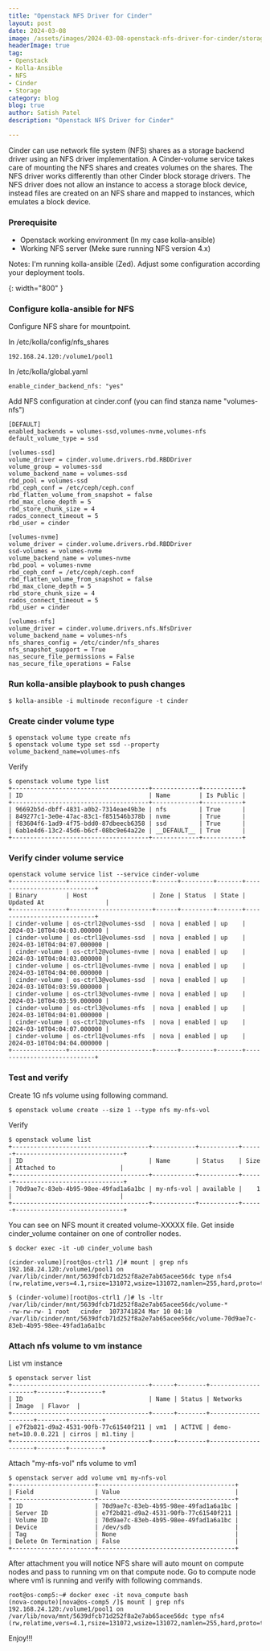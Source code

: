 ```yaml
---
title: "Openstack NFS Driver for Cinder"
layout: post
date: 2024-03-08
image: /assets/images/2024-03-08-openstack-nfs-driver-for-cinder/storage-nfs.png
headerImage: true
tag:
- Openstack
- Kolla-Ansible
- NFS
- Cinder
- Storage
category: blog
blog: true
author: Satish Patel
description: "Openstack NFS Driver for Cinder"

---
```


Cinder can use network file system (NFS) shares as a storage backend driver using an NFS driver implementation. A Cinder-volume service takes care of mounting the NFS shares and creates volumes on the shares. The NFS driver works differently than other Cinder block storage drivers. The NFS driver does not allow an instance to access a storage block device, instead files are created on an NFS share and mapped to instances, which emulates a block device.

### Prerequisite  

* Openstack working environment (In my case kolla-ansible) 
* Working NFS server (Meke sure running NFS version 4.x)

Notes: I'm running kolla-ansible (Zed). Adjust some configuration according your deployment tools. 

![<img>](/assets/images/2024-03-08-openstack-nfs-driver-for-cinder/cinder-nfs.png){: width="800" }

### Configure kolla-ansible for NFS

Configure NFS share for mountpoint. 

In /etc/kolla/config/nfs_shares

```
192.168.24.120:/volume1/pool1
```

In /etc/kolla/global.yaml 

```
enable_cinder_backend_nfs: "yes"
```

Add NFS configuration at cinder.conf (you can find stanza name "volumes-nfs")

```
[DEFAULT]
enabled_backends = volumes-ssd,volumes-nvme,volumes-nfs
default_volume_type = ssd

[volumes-ssd]
volume_driver = cinder.volume.drivers.rbd.RBDDriver
volume_group = volumes-ssd
volume_backend_name = volumes-ssd
rbd_pool = volumes-ssd
rbd_ceph_conf = /etc/ceph/ceph.conf
rbd_flatten_volume_from_snapshot = false
rbd_max_clone_depth = 5
rbd_store_chunk_size = 4
rados_connect_timeout = 5
rbd_user = cinder

[volumes-nvme]
volume_driver = cinder.volume.drivers.rbd.RBDDriver
ssd-volumes = volumes-nvme
volume_backend_name = volumes-nvme
rbd_pool = volumes-nvme
rbd_ceph_conf = /etc/ceph/ceph.conf
rbd_flatten_volume_from_snapshot = false
rbd_max_clone_depth = 5
rbd_store_chunk_size = 4
rados_connect_timeout = 5
rbd_user = cinder

[volumes-nfs]
volume_driver = cinder.volume.drivers.nfs.NfsDriver
volume_backend_name = volumes-nfs
nfs_shares_config = /etc/cinder/nfs_shares
nfs_snapshot_support = True
nas_secure_file_permissions = False
nas_secure_file_operations = False
```

### Run kolla-ansible playbook to push changes

```
$ kolla-ansible -i multinode reconfigure -t cinder
```

### Create cinder volume type

```
$ openstack volume type create nfs
$ openstack volume type set ssd --property volume_backend_name=volumes-nfs
```

Verify 

```
$ openstack volume type list
+--------------------------------------+-------------+-----------+
| ID                                   | Name        | Is Public |
+--------------------------------------+-------------+-----------+
| 96692b5d-dbff-4831-a0b2-7314eae49b3e | nfs         | True      |
| 849277c1-3e0e-47ac-83c1-f851546b378b | nvme        | True      |
| f83604f6-1ad9-4f75-bdd0-87dbeecb6358 | ssd         | True      |
| 6ab1e4d6-13c2-45d6-b6cf-08bc9e64a22e | __DEFAULT__ | True      |
+--------------------------------------+-------------+-----------+
```

### Verify cinder volume service

```
openstack volume service list --service cinder-volume
+---------------+-----------------------+------+---------+-------+----------------------------+
| Binary        | Host                  | Zone | Status  | State | Updated At                 |
+---------------+-----------------------+------+---------+-------+----------------------------+
| cinder-volume | os-ctrl2@volumes-ssd  | nova | enabled | up    | 2024-03-10T04:04:03.000000 |
| cinder-volume | os-ctrl1@volumes-ssd  | nova | enabled | up    | 2024-03-10T04:04:07.000000 |
| cinder-volume | os-ctrl2@volumes-nvme | nova | enabled | up    | 2024-03-10T04:04:03.000000 |
| cinder-volume | os-ctrl1@volumes-nvme | nova | enabled | up    | 2024-03-10T04:04:00.000000 |
| cinder-volume | os-ctrl3@volumes-ssd  | nova | enabled | up    | 2024-03-10T04:03:59.000000 |
| cinder-volume | os-ctrl3@volumes-nvme | nova | enabled | up    | 2024-03-10T04:03:59.000000 |
| cinder-volume | os-ctrl3@volumes-nfs  | nova | enabled | up    | 2024-03-10T04:04:01.000000 |
| cinder-volume | os-ctrl2@volumes-nfs  | nova | enabled | up    | 2024-03-10T04:04:07.000000 |
| cinder-volume | os-ctrl1@volumes-nfs  | nova | enabled | up    | 2024-03-10T04:04:04.000000 |
+---------------+-----------------------+------+---------+-------+----------------------------+
```

### Test and verify 

Create 1G nfs volume using following command.

```
$ openstack volume create --size 1 --type nfs my-nfs-vol
```

Verify 

```
$ openstack volume list
+--------------------------------------+------------+-----------+------+------------------------------+
| ID                                   | Name       | Status    | Size | Attached to                  |
+--------------------------------------+------------+-----------+------+------------------------------+
| 70d9ae7c-83eb-4b95-98ee-49fad1a6a1bc | my-nfs-vol | available |    1 |                              |
+--------------------------------------+------------+-----------+------+------------------------------+
```

You can see on NFS mount it created volume-XXXXX file. Get inside cinder_volume container on one of controller nodes.

```
$ docker exec -it -u0 cinder_volume bash

(cinder-volume)[root@os-ctrl1 /]# mount | grep nfs
192.168.24.120:/volume1/pool1 on /var/lib/cinder/mnt/5639dfcb71d252f8a2e7ab65acee56dc type nfs4 (rw,relatime,vers=4.1,rsize=131072,wsize=131072,namlen=255,hard,proto=tcp,timeo=600,retrans=2,sec=sys,clientaddr=192.168.24.110,local_lock=none,addr=192.168.24.120)

$ (cinder-volume)[root@os-ctrl1 /]# ls -ltr /var/lib/cinder/mnt/5639dfcb71d252f8a2e7ab65acee56dc/volume-*
-rw-rw-rw- 1 root   cinder  1073741824 Mar 10 04:10 /var/lib/cinder/mnt/5639dfcb71d252f8a2e7ab65acee56dc/volume-70d9ae7c-83eb-4b95-98ee-49fad1a6a1bc
```

### Attach nfs volume to vm instance

List vm instance 

```
$ openstack server list
+--------------------------------------+------+--------+---------------------+--------+---------+
| ID                                   | Name | Status | Networks            | Image  | Flavor  |
+--------------------------------------+------+--------+---------------------+--------+---------+
| e7f2b821-d9a2-4531-90fb-77c61540f211 | vm1  | ACTIVE | demo-net=10.0.0.221 | cirros | m1.tiny |
+--------------------------------------+------+--------+---------------------+--------+---------+
```

Attach "my-nfs-vol" nfs volume to vm1 

```
$ openstack server add volume vm1 my-nfs-vol
+-----------------------+--------------------------------------+
| Field                 | Value                                |
+-----------------------+--------------------------------------+
| ID                    | 70d9ae7c-83eb-4b95-98ee-49fad1a6a1bc |
| Server ID             | e7f2b821-d9a2-4531-90fb-77c61540f211 |
| Volume ID             | 70d9ae7c-83eb-4b95-98ee-49fad1a6a1bc |
| Device                | /dev/sdb                             |
| Tag                   | None                                 |
| Delete On Termination | False                                |
+-----------------------+--------------------------------------+
```

After attachment you will notice NFS share will auto mount on compute nodes and pass to running vm on that compute node. Go to compute node where vm1 is running and verify with following commands. 

```
root@os-comp5:~# docker exec -it nova_compute bash
(nova-compute)[nova@os-comp5 /]$ mount | grep nfs
192.168.24.120:/volume1/pool1 on /var/lib/nova/mnt/5639dfcb71d252f8a2e7ab65acee56dc type nfs4 (rw,relatime,vers=4.1,rsize=131072,wsize=131072,namlen=255,hard,proto=tcp,timeo=600,retrans=2,sec=sys,clientaddr=192.168.24.108,local_lock=none,addr=192.168.24.120)
```

Enjoy!!! 










